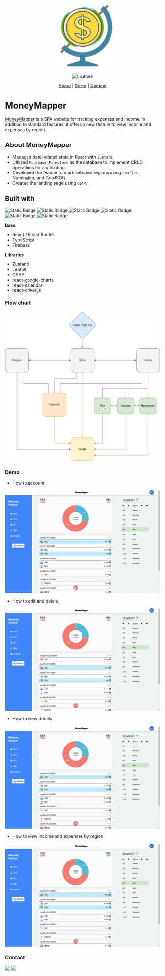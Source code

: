 <div align="center">
  <a href="https://moneymapper.site/" style="margin-bottom:20px; display:block;">
    <img src="./public/globeMoney.png" alt="Logo" width="200px">
  </a>

![License](https://img.shields.io/badge/License-MIT-green)


  <p align="center">
    <a href="https://github.com/sampleleaf/moneymapper?tab=readme-ov-file#about-moneymapper">About</a>
    |
    <a href="https://github.com/sampleleaf/moneymapper?tab=readme-ov-file#demo">Demo</a>
    |
    <a href="https://github.com/sampleleaf/moneymapper?tab=readme-ov-file#contact">Contact</a>
  </p>
</div>

# MoneyMapper
[MoneyMapper](https://moneymapper.site/) is a SPA website for tracking expenses and income. In addition to standard features, it offers a new feature to view income and expenses by region.

## About MoneyMapper
- Managed date-related state in React with `Zustand`.
- Utilized `Firebase Firestore` as the database to implement CRUD operations for accounting.
- Developed the feature to mark selected regions using `Leaflet`, Nominatim, and GeoJSON.
- Created the landing page using `GSAP`.

## Built with

![Static Badge](https://img.shields.io/badge/TypeScript-%23eeeeee?style=for-the-badge&logo=typescript&logoColor=%233178C6)
![Static Badge](https://img.shields.io/badge/React-%23333333?style=for-the-badge&logo=react&logoColor=%2361DAFB)
![Static Badge](https://img.shields.io/badge/React_Router-%23CA4245?style=for-the-badge&logo=reactrouter&logoColor=white)
![Static Badge](https://img.shields.io/badge/Firebase-%23ffca28?style=for-the-badge&logo=firebase&logoColor=%23111111)
![Static Badge](https://img.shields.io/badge/GSAP-%2388CE02?style=for-the-badge&logo=greensock&logoColor=black)
![Static Badge](https://img.shields.io/badge/Leaflet-%23111111?style=for-the-badge&logo=leaflet&logoColor=%23199900)

**Base**
- React / React Router
- TypeScript
- Firebase

**Libraries**
- Zustand
- Leaflet
- GSAP
- react-google-charts
- react-calendar
- react-driver.js

### Flow chart

![flow chart](./public/flowchart.drawio.svg)

### Demo
- How to account

![How to account](./media/write.gif)
- How to edit and delete

![How to edit and delete](./media/editanddelete.gif)
- How to view details

![How to view details](./media/details.gif)
- How to view income and expenses by region

![mapper](./media/mapper.gif)
### Contact
  <a href="https://www.linkedin.com/in/an-sung-chang/" text-decoration="none">
    <img src="https://img.shields.io/badge/LinkedIn-0077B5?style=for-the-badge&logo=linkedin&logoColor=white" />
  </a>
  <a href="mailto:c.a.s.winterleaf@gmail.com">
    <img src="https://img.shields.io/badge/Gmail-D14836?style=for-the-badge&logo=gmail&logoColor=white" />
  </a>
